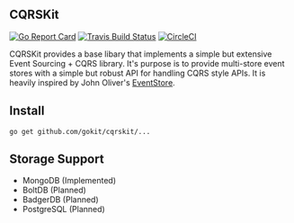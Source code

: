 CQRSKit
--------
[![Go Report Card](https://goreportcard.com/badge/github.com/gokit/cqrskit)](https://goreportcard.com/report/github.com/gokit/cqrskit)
[![Travis Build Status](https://travis-ci.org/gokit/cqrskit.svg?branch=master)](https://travis-ci.org/gokit/cqrskit#)
[![CircleCI](https://circleci.com/gh/gokit/cqrskit.svg?style=svg)](https://circleci.com/gh/gokit/cqrskit)

CQRSKit provides a base libary that implements a simple but extensive Event Sourcing + CQRS library. It's purpose is to provide multi-store event stores with a simple but robust API for handling CQRS style APIs. It is heavily inspired by John Oliver's [EventStore](https://github.com/NEventStore/NEventStore).

## Install

```
go get github.com/gokit/cqrskit/...
```

## Storage Support

- MongoDB (Implemented)
- BoltDB (Planned)
- BadgerDB (Planned)
- PostgreSQL (Planned)



